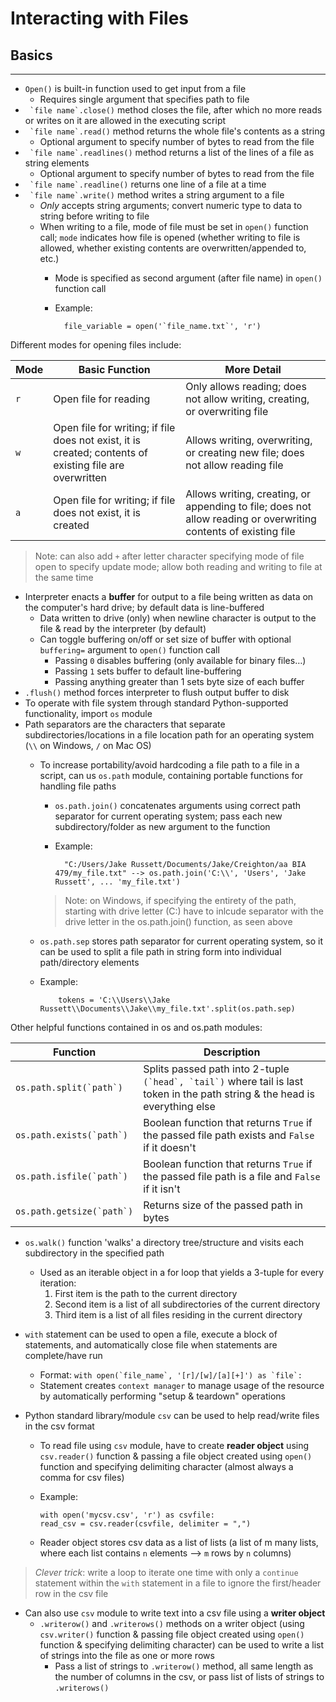 # Interacting with Files

## Basics

---

- `Open()` is built-in function used to get input from a file
  - Requires single argument that specifies path to file
- `` `file name`.close()`` method closes the file, after which no more reads or writes on it are allowed in the executing script
- `` `file name`.read()`` method returns the whole file's contents as a string
  - Optional argument to specify number of bytes to read from the file
- `` `file name`.readlines()`` method returns a list of the lines of a file as string elements
  - Optional argument to specify number of bytes to read from the file
- `` `file name`.readline()`` returns one line of a file at a time
- `` `file name`.write()`` method writes a string argument to a file
  - *Only* accepts string arguments; convert numeric type to data to string before writing to file
  - When writing to a file, mode of file must be set in `open()` function call; `mode` indicates how file is opened (whether writing to file is allowed, whether existing contents are overwritten/appended to, etc.)
    - Mode is specified as second argument (after file name) in `open()` function call
    - Example:

            file_variable = open('`file_name.txt`', 'r')

Different modes for opening files include:

| **Mode** | **Basic Function** | **More Detail** |
| --- | --- | --- |
| `r` | Open file for reading | Only allows reading; does not allow writing, creating, or overwriting file |
| `w` | Open file for writing; if file does not exist, it is created; contents of existing file are overwritten | Allows writing, overwriting, or creating new file; does not allow reading file |
| `a` | Open file for writing; if file does not exist, it is created | Allows writing, creating, or appending to file; does not allow reading or overwriting contents of existing file |

> Note: can also add `+` after letter character specifying mode of file open to specify update mode; allow both reading and writing to file at the same time

- Interpreter enacts a **buffer** for output to a file being written as data on the computer's hard drive; by default data is line-buffered
  - Data written to drive (only) when newline character is output to the file & read by the interpreter (by default)
  - Can toggle buffering on/off or set size of buffer with optional `buffering=` argument to `open()` function call
    - Passing `0` disables buffering (only available for binary files…)
    - Passing `1` sets buffer to default line-buffering
    - Passing anything greater than 1 sets byte size of each buffer
- `.flush()` method forces interpreter to flush output buffer to disk
- To operate with file system through standard Python-supported functionality, import `os` module
- Path separators are the characters that separate subdirectories/locations in a file location path for an operating system (`\\` on Windows, `/` on Mac OS)
  - To increase portability/avoid hardcoding a file path to a file in a script, can us `os.path` module, containing portable functions for handling file paths
    - `os.path.join()` concatenates arguments using correct path separator for current operating system; pass each new subdirectory/folder as new argument to the function
    - Example:

            "C:/Users/Jake Russett/Documents/Jake/Creighton/aa BIA 479/my_file.txt" --> os.path.join('C:\\', 'Users', 'Jake Russett', ... 'my_file.txt')

    > Note: on Windows, if specifying the entirety of the path, starting with drive letter (C:) have to inlcude separator with the drive letter in the os.path.join() function, as seen above

  - `os.path.sep` stores path separator for current operating system, so it can be used to split a file path in string form into individual path/directory elements
  - Example:

            tokens = 'C:\\Users\\Jake Russett\\Documents\\Jake\\my_file.txt'.split(os.path.sep)

Other helpful functions contained in os and os.path modules:

| **Function** | **Description** |
| --- | --- |
| ``os.path.split(`path`)`` | Splits passed path into 2-tuple ``(`head`, `tail`)`` where tail is last token in the path string & the head is everything else |
| ``os.path.exists(`path`)`` | Boolean function that returns `True` if the passed file path exists and `False` if it doesn't
| ``os.path.isfile(`path`)`` | Boolean function that returns `True` if the passed file path is a file and `False` if it isn't |
| ``os.path.getsize(`path`)`` | Returns size of the passed path in bytes |

- `os.walk()` function 'walks' a directory tree/structure and visits each subdirectory in the specified path
  - Used as an iterable object in a for loop that yields a 3-tuple for every iteration:
    1. First item is the path to the current directory
    2. Second item is a list of all subdirectories of the current directory
    3. Third item is a list of all files residing in the current directory

- `with` statement can be used to open a file, execute a block of statements, and automatically close file when statements are complete/have run
  - Format: ``with open(`file_name`, '[r]/[w]/[a][+]') as `file`:``
  - Statement creates `context manager` to manage usage of the resource by automatically performing "setup & teardown" operations
- Python standard library/module `csv` can be used to help read/write files in the csv format
  - To read file using `csv` module, have to create **reader object** using `csv.reader()` function & passing a file object created using `open()` function and specifying delimiting character (almost always a comma for csv files)
  - Example:

        with open('mycsv.csv', 'r') as csvfile:
        read_csv = csv.reader(csvfile, delimiter = ",")

  - Reader object stores csv data as a list of lists (a list of m many lists, where each list contains `n` elements --> `m` rows by `n` columns)

> *Clever trick*: write a loop to iterate one time with only a `continue` statement within the `with` statement in a file to ignore the first/header row in the csv file

- Can also use `csv` module to write text into a csv file using a **writer object**
  - `.writerow()` and `.writerows()` methods on a writer object (using `csv.writer()` function & passing file object created using `open()` function & specifying delimiting character) can be used to write a list of strings into the file as one or more rows
    - Pass a list of strings to `.writerow()` method, all same length as the number of columns in the csv, or pass list of lists of strings to `.writerows()`
